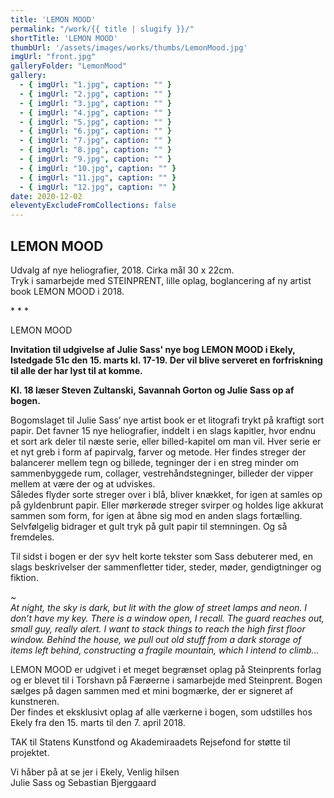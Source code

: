 ```yaml
---
title: 'LEMON MOOD'
permalink: "/work/{{ title | slugify }}/"
shortTitle: 'LEMON MOOD'
thumbUrl: '/assets/images/works/thumbs/LemonMood.jpg'
imgUrl: "front.jpg"
galleryFolder: "LemonMood"
gallery:
  - { imgUrl: "1.jpg", caption: "" }
  - { imgUrl: "2.jpg", caption: "" }
  - { imgUrl: "3.jpg", caption: "" }
  - { imgUrl: "4.jpg", caption: "" }
  - { imgUrl: "5.jpg", caption: "" }
  - { imgUrl: "6.jpg", caption: "" }
  - { imgUrl: "7.jpg", caption: "" }
  - { imgUrl: "8.jpg", caption: "" }
  - { imgUrl: "9.jpg", caption: "" }
  - { imgUrl: "10.jpg", caption: "" }
  - { imgUrl: "11.jpg", caption: "" }
  - { imgUrl: "12.jpg", caption: "" }
date: 2020-12-02
eleventyExcludeFromCollections: false
---
```



<div class="Txt">
  <h2>LEMON MOOD</h2>
  <p>Udvalg af nye heliografier, 2018. Cirka mål 30 x 22cm.&nbsp;<br>
  Tryk i samarbejde med STEINPRENT, lille oplag, boglancering af ny artist book LEMON MOOD i 2018.</p>
  <p>* * *</p>
  <p>LEMON MOOD</p>
  <p><strong>Invitation til udgivelse af Julie Sass' nye bog LEMON MOOD&nbsp;i Ekely, Istedgade 51c&nbsp;den 15. marts kl. 17-19.&nbsp;Der vil&nbsp;blive serveret en forfriskning til alle der har lyst til at komme.</strong></p>
  <p><strong>Kl. 18 læser Steven Zultanski,&nbsp;Savannah Gorton&nbsp;og Julie Sass op af bogen.</strong></p>
  <p>Bogomslaget til&nbsp;Julie Sass’ nye artist book er et litografi trykt på kraftigt sort papir. Det favner 15 nye heliografier, inddelt i en slags kapitler, hvor endnu et sort ark deler til næste serie, eller billed-kapitel om man vil.&nbsp;Hver serie er et nyt greb i form af papirvalg, farver og metode. Her findes streger der balancerer mellem tegn og billede, tegninger der i en streg minder om sammenbyggede rum, collager, vestrehåndstegninger, billeder der vipper mellem at være der og at udviskes.<br>
  Således flyder sorte streger over i blå, bliver knækket, for igen at samles op på gyldenbrunt papir. Eller mørkerøde streger svirper og holdes lige akkurat sammen som form, for igen at åbne sig mod en anden slags fortælling.<br>
  Selvfølgelig bidrager et gult tryk på gult papir til stemningen. Og så fremdeles.</p>
  <p>Til sidst i bogen er der syv helt korte tekster som Sass debuterer med, en slags beskrivelser der sammenfletter tider, steder, møder, gendigtninger og fiktion.</p>
  <p>~<br><em>At night, the sky is dark, but lit with the glow of street lamps and neon. I don’t have my key. There is a window open, I recall. The guard reaches out, small guy, really alert. I want to stack things to reach the high first floor window. Behind the house, we pull out old stuff from a dark storage of items left behind, constructing a fragile mountain, which I intend to climb…</em></p>
  <p>LEMON MOOD er udgivet i et meget begrænset oplag på Steinprents forlag og er blevet til i Torshavn på Færøerne i samarbejde med Steinprent. Bogen sælges på dagen sammen med et mini bogmærke, der er signeret af kunstneren.<br>
  Der findes et eksklusivt oplag af alle værkerne i bogen, som udstilles hos Ekely fra den 15. marts&nbsp;til den 7. april&nbsp;2018.</p>
  <p>TAK til Statens Kunstfond og Akademiraadets Rejsefond for støtte til projektet.</p>
  <p>Vi håber på at se jer i Ekely,&nbsp;Venlig hilsen<br>
  Julie Sass og Sebastian Bjerggaard</p>
</div>